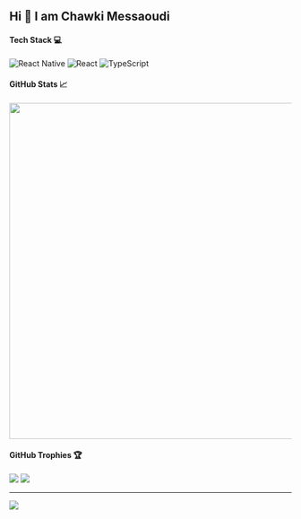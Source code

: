 ## Hi 👋 I am Chawki Messaoudi 

#### Tech Stack 💻

![React Native](https://img.shields.io/badge/react_native-%2320232a.svg?style=for-the-badge&logo=react&logoColor=%2361DAFB) 
![React](https://img.shields.io/badge/react-%2320232a.svg?style=for-the-badge&logo=react&logoColor=%2361DAFB)
![TypeScript](https://img.shields.io/badge/typescript-%23007ACC.svg?style=for-the-badge&logo=typescript&logoColor=white)

#### GitHub Stats 📈
<img src="https://server.dooboo.io/github-stats-advanced/chawkios?date=004" width="600" />

#### GitHub Trophies 🏆
<img src="https://server.dooboo.io/github-trophies/chawkios"/>

<img src="https://github-profile-trophy.vercel.app/?username=chawkios&theme=nord&margin-w=10&margin-h=10"/>

---
![](https://komarev.com/ghpvc/?username=chawkios&label=Visitors+Count&color=brightgreen)
